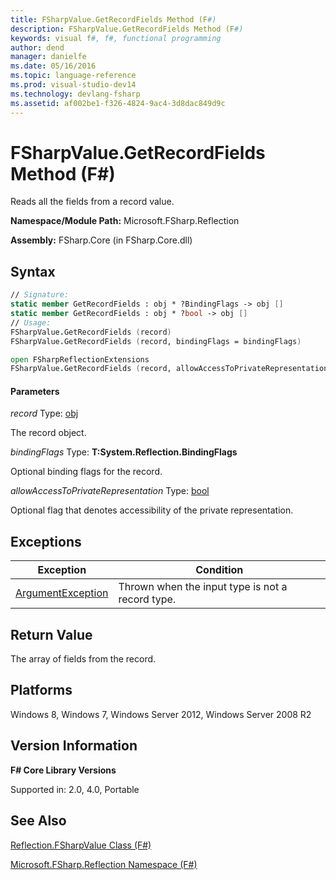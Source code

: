 ```yaml
---
title: FSharpValue.GetRecordFields Method (F#)
description: FSharpValue.GetRecordFields Method (F#)
keywords: visual f#, f#, functional programming
author: dend
manager: danielfe
ms.date: 05/16/2016
ms.topic: language-reference
ms.prod: visual-studio-dev14
ms.technology: devlang-fsharp
ms.assetid: af002be1-f326-4824-9ac4-3d8dac849d9c 
---
```


# FSharpValue.GetRecordFields Method (F#)

Reads all the fields from a record value.

**Namespace/Module Path:** Microsoft.FSharp.Reflection

**Assembly:** FSharp.Core (in FSharp.Core.dll)


## Syntax

```fsharp
// Signature:
static member GetRecordFields : obj * ?BindingFlags -> obj []
static member GetRecordFields : obj * ?bool -> obj []
// Usage:
FSharpValue.GetRecordFields (record)
FSharpValue.GetRecordFields (record, bindingFlags = bindingFlags)

open FSharpReflectionExtensions
FSharpValue.GetRecordFields (record, allowAccessToPrivateRepresentation = false)
```

#### Parameters
*record*
Type: [obj](https://msdn.microsoft.com/library/dcf2430f-702b-40e5-a0a1-97518bf137f7)


The record object.


*bindingFlags*
Type: **T:System.Reflection.BindingFlags**


Optional binding flags for the record.


*allowAccessToPrivateRepresentation*
Type: [bool](https://msdn.microsoft.com/library/89c0cf9c-49ce-4207-a3be-555851a67dd5)


Optional flag that denotes accessibility of the private representation.

## Exceptions

|Exception|Condition|
|----|----|
|[ArgumentException](https://msdn.microsoft.com/library/system.argumentexception.aspx)|Thrown when the input type is not a record type.|

## Return Value

The array of fields from the record.

## Platforms
Windows 8, Windows 7, Windows Server 2012, Windows Server 2008 R2


## Version Information
**F# Core Library Versions**

Supported in: 2.0, 4.0, Portable

## See Also
[Reflection.FSharpValue Class &#40;F&#35;&#41;](Reflection.FSharpValue-Class-%5BFSharp%5D.md)

[Microsoft.FSharp.Reflection Namespace &#40;F&#35;&#41;](Microsoft.FSharp.Reflection-Namespace-%5BFSharp%5D.md)